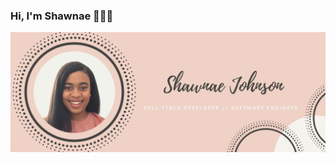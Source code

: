 ### Hi, I'm Shawnae 👩🏽‍💻

 <img src="https://github.com/soxinmypocket/soxinmypocket/blob/main/GithubBanner.png" alt="banner that says Shawnae Johnson" > 
<!--
**soxinmypocket/soxinmypocket** is a ✨ _special_ ✨ repository because its `README.md` (this file) appears on your GitHub profile.

Here are some ideas to get you started:

- 🔭 I’m currently working on ...
- 🌱 I’m currently learning ...
- 👯 I’m looking to collaborate on ...
- 🤔 I’m looking for help with ...
- 💬 Ask me about ...
- 📫 How to reach me: ...
- 😄 Pronouns: ...
- ⚡ Fun fact: ...
-->
